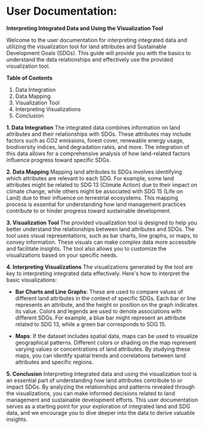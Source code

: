 # User Documentation:

**Interpreting Integrated Data and Using the Visualization Tool**

Welcome to the user documentation for interpreting integrated data and utilizing the visualization tool for land attributes and Sustainable Development Goals (SDGs). This guide will provide you with the basics to understand the data relationships and effectively use the provided visualization tool.

**Table of Contents**
1. Data Integration
2. Data Mapping
3. Visualization Tool
4. Interpreting Visualizations
5. Conclusion

**1. Data Integration**
The integrated data combines information on land attributes and their relationships with SDGs. These attributes may include factors such as CO2 emissions, forest cover, renewable energy usage, biodiversity indices, land degradation rates, and more. The integration of this data allows for a comprehensive analysis of how land-related factors influence progress toward specific SDGs.

**2. Data Mapping**
Mapping land attributes to SDGs involves identifying which attributes are relevant to each SDG. For example, some land attributes might be related to SDG 13 (Climate Action) due to their impact on climate change, while others might be associated with SDG 15 (Life on Land) due to their influence on terrestrial ecosystems. This mapping process is essential for understanding how land management practices contribute to or hinder progress toward sustainable development.

**3. Visualization Tool**
The provided visualization tool is designed to help you better understand the relationships between land attributes and SDGs. The tool uses visual representations, such as bar charts, line graphs, or maps, to convey information. These visuals can make complex data more accessible and facilitate insights. The tool also allows you to customize the visualizations based on your specific needs.

**4. Interpreting Visualizations**
The visualizations generated by the tool are key to interpreting integrated data effectively. Here's how to interpret the basic visualizations:

- **Bar Charts and Line Graphs**: These are used to compare values of different land attributes in the context of specific SDGs. Each bar or line represents an attribute, and the height or position on the graph indicates its value. Colors and legends are used to denote associations with different SDGs. For example, a blue bar might represent an attribute related to SDG 13, while a green bar corresponds to SDG 15.

- **Maps**: If the dataset includes spatial data, maps can be used to visualize geographical patterns. Different colors or shading on the map represent varying values or concentrations of land attributes. By studying these maps, you can identify spatial trends and correlations between land attributes and specific regions.

**5. Conclusion**
Interpreting integrated data and using the visualization tool is an essential part of understanding how land attributes contribute to or impact SDGs. By analyzing the relationships and patterns revealed through the visualizations, you can make informed decisions related to land management and sustainable development efforts. This user documentation serves as a starting point for your exploration of integrated land and SDG data, and we encourage you to dive deeper into the data to derive valuable insights.
